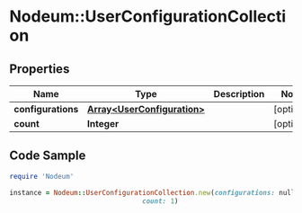 # Nodeum::UserConfigurationCollection

## Properties

Name | Type | Description | Notes
------------ | ------------- | ------------- | -------------
**configurations** | [**Array&lt;UserConfiguration&gt;**](UserConfiguration.md) |  | [optional] 
**count** | **Integer** |  | [optional] 

## Code Sample

```ruby
require 'Nodeum'

instance = Nodeum::UserConfigurationCollection.new(configurations: null,
                                 count: 1)
```



